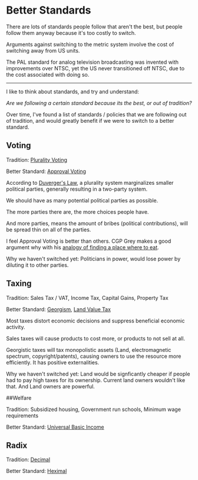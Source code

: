 # Better Standards

There are lots of standards people follow that aren't the best, but people follow them anyway because it's too costly to switch.

Arguments against switching to the metric system involve the cost of switching away from US units.

The PAL standard for analog television broadcasting was invented with improvements over NTSC, yet the US never transitioned off NTSC, due to the cost associated with doing so.

---

I like to think about standards, and try and understand:

*Are we following a certain standard because its the best, or out of tradition?*

Over time, I've found a list of standards / policies that we are following out of tradition, and would greatly benefit if we were to switch to a better standard.

## Voting

Tradition: [Plurality Voting](https://en.wikipedia.org/wiki/Plurality_voting)

Better Standard: [Approval Voting](https://en.wikipedia.org/wiki/Approval_voting)

According to [Duverger's Law](https://en.wikipedia.org/wiki/Duverger%27s_law), a plurality system marginalizes smaller political parties, generally resulting in a two-party system. 

We should have as many potential political parties as possible.

The more parties there are, the more choices people have.

And more parties, means the amount of bribes (political contributions), will be spread thin on all of the parties.

I feel Approval Voting is better than others. CGP Grey makes a good argument why with his [analogy of finding a place where to eat](https://youtu.be/orybDrUj4vA?t=9).

Why we haven't switched yet: Politicians in power, would lose power by diluting it to other parties.

## Taxing

Tradition: Sales Tax / VAT, Income Tax, Capital Gains, Property Tax

Better Standard: [Georgism](https://en.wikipedia.org/wiki/Georgism), [Land Value Tax](https://en.wikipedia.org/wiki/Land_value_tax)

Most taxes distort economic decisions and suppress beneficial economic activity.

Sales taxes will cause products to cost more, or products to not sell at all.

Georgistic taxes will tax monopolistic assets (Land, electromagnetic spectrum, copyright/patents), causing owners to use the resource more efficiently. It has positive externalities.

Why we haven't switched yet: Land would be signficantly cheaper if people had to pay high taxes for its ownership. Current land owners wouldn't like that. And Land owners are powerful.

##Welfare

Tradition: Subsidized housing, Government run schools, Minimum wage requirements

Better Standard: [Universal Basic Income](https://en.wikipedia.org/wiki/Basic_income)

## Radix

Tradition: [Decimal](https://en.wikipedia.org/wiki/Decimal)

Better Standard: [Heximal](https://en.wikipedia.org/wiki/Senary)
